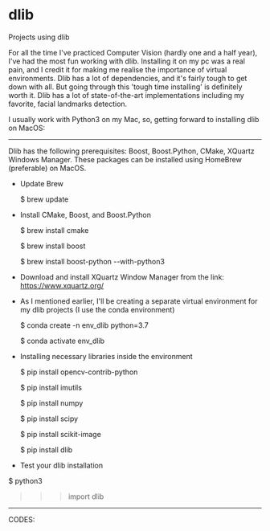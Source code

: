 # dlib

Projects using dlib

For all the time I've practiced Computer Vision (hardly one and a half year), I've had the most fun working with dlib.
Installing it on my pc was a real pain, and I credit it for making me realise the importance of virtual environments. Dlib has a lot of dependencies, and it's fairly tough to get down with all. But going through this 'tough time installing' is definitely worth it. Dlib has a lot of state-of-the-art implementations including my favorite, facial landmarks detection.

I usually work with Python3 on my Mac, so, getting forward to installing dlib on MacOS:

----------------------------------------------------------------------------------------------------------------------------

Dlib has the following prerequisites: Boost, Boost.Python, CMake, XQuartz Windows Manager. These packages can be installed using HomeBrew (preferable) on MacOS.

- Update Brew

  $ brew update

- Install CMake, Boost, and Boost.Python
  
  $ brew install cmake
  
  $ brew install boost
  
  $ brew install boost-python --with-python3

- Download and install XQuartz Window Manager from the link: https://www.xquartz.org/

- As I mentioned earlier, I'll be creating a separate virtual environment for my dlib projects (I use the conda environment)
  
  $ conda create -n env_dlib python=3.7
  
  $ conda activate env_dlib

- Installing necessary libraries inside the environment
  
  $ pip install opencv-contrib-python
  
  $ pip install imutils
  
  $ pip install numpy
  
  $ pip install scipy
  
  $ pip install scikit-image

  $ pip install dlib

- Test your dlib installation

$ python3
>>> import dlib
>>>

----------------------------------------------------------------------------------------------------------------------------

CODES:






